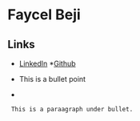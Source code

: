 # Faycel Beji

## Links

*  [LinkedIn](https://www.linkedin.com/in/faycelbeji/)
*[Github](https://github.com/fbeji/temp-converter)

* This is a bullet point
*


     This is a paraagraph under bullet. 
